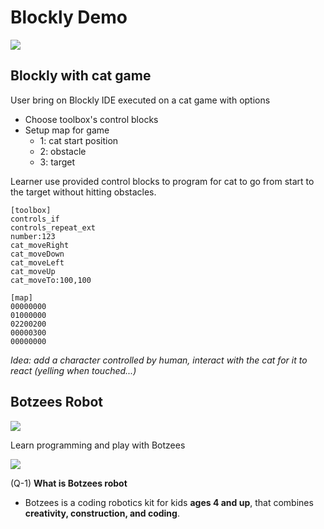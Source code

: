 
# Blockly Demo

![](https://www.christmastoysguide.com/wp-content/uploads/2019/05/Pai-Technology-Botzees.jpg)

## Blockly with cat game

User bring on Blockly IDE executed on a cat game with options
- Choose toolbox's control blocks
- Setup map for game
  - 1: cat start position
  - 2: obstacle
  - 3: target
  
Learner use provided control blocks to program for cat to go from start to the target without hitting obstacles.

~~~[blocklycat](height=510px)
[toolbox]
controls_if
controls_repeat_ext
number:123
cat_moveRight
cat_moveDown
cat_moveLeft
cat_moveUp
cat_moveTo:100,100

[map]
00000000
01000000
02200200
00000300
00000000
~~~

*Idea: add a character controlled by human, interact with the cat for it to react (yelling when touched...)*

## Botzees Robot

![](https://www.youtube.com/watch?v=0y42qvRU454)

Learn programming and play with Botzees

![](https://blog.bestbuy.ca/wp-content/uploads/2019/09/Botzees-Coding-AR-Robotics-Kit-4.jpg)



(Q-1) **What is Botzees robot**

- Botzees is a coding robotics kit for kids **ages 4 and up**, that combines **creativity, construction, and coding**.

